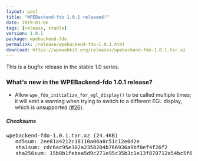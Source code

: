 ```yaml
---
layout: post
title: "WPEBackend-fdo 1.0.1 released!"
date: 2019-01-06
tags: [release, stable]
version: 1.0.1
package: wpebackend-fdo
permalink: /release/wpebackend-fdo-1.0.1.html
download: https://wpewebkit.org/releases/wpebackend-fdo-1.0.1.tar.xz
---
```


This is a bugfix release in the stable 1.0 series.

### What's new in the WPEBackend-fdo 1.0.1 release?

- Allow `wpe_fdo_initialize_for_egl_display()` to be called multiple times;
  it will emit a warning when trying to switch to a different EGL display,
  which is unsupported ([#26](https://github.com/Igalia/WPEBackend-fdo/pull/26)).

##### Checksums

<pre>
wpebackend-fdo-1.0.1.tar.xz (24.4KB)
   md5sum: 2ee81a4212c18110a06a0c51c12e0d2e
   sha1sum: cdc6ac95e302a2358204b766936a9bf8ef4f26f2
   sha256sum: 15b8b1febea5d9c271e95c35b3c1e13f870712a54bc5f689cfdbb96e2f070fc8
</pre>
